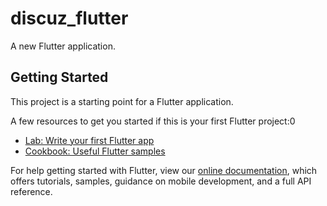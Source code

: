 # discuz_flutter

A new Flutter application.

## Getting Started

This project is a starting point for a Flutter application.

A few resources to get you started if this is your first Flutter project:0

- [Lab: Write your first Flutter app](https://flutter.dev/docs/get-started/codelab)
- [Cookbook: Useful Flutter samples](https://flutter.dev/docs/cookbook)

For help getting started with Flutter, view our
[online documentation](https://flutter.dev/docs), which offers tutorials,
samples, guidance on mobile development, and a full API reference.
